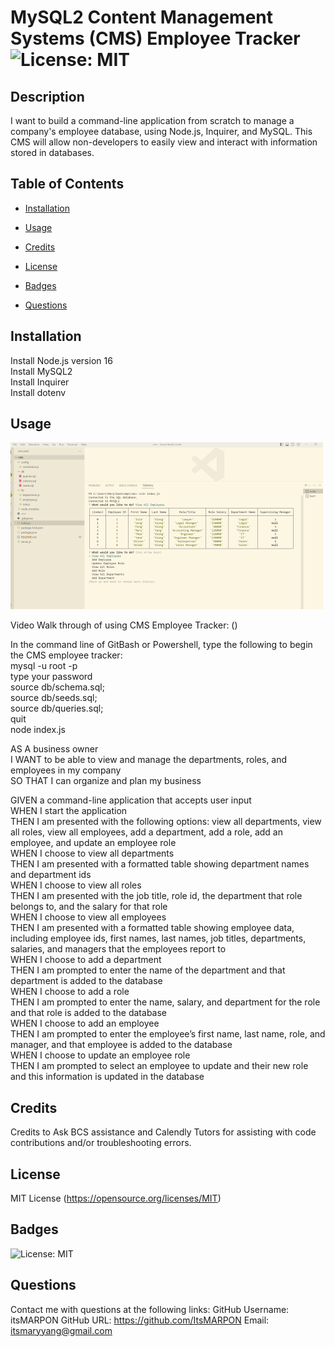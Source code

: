 # MySQL2 Content Management Systems (CMS) Employee Tracker ![License: MIT](https://img.shields.io/badge/License-MIT-yellow.svg)

## Description

I want to build a command-line application from scratch to manage a company's employee database, using Node.js, Inquirer, and MySQL. This CMS will allow non-developers to easily view and interact with information stored in databases.

## Table of Contents

- [Installation](#installation)

- [Usage](#usage)

- [Credits](#credits)

- [License](#license)

- [Badges](#badges)

- [Questions](#questions)

## Installation

Install Node.js version 16 <br />
Install MySQL2 <br />
Install Inquirer <br />
Install dotenv <br />

## Usage

![Screenshot of MySQL2 CMS command line](./assets/images/module12-cms1.png)

Video Walk through of using CMS Employee Tracker: ()<br />

In the command line of GitBash or Powershell, type the following to begin the CMS employee tracker:<br />
mysql -u root -p <br />
type your password <br />
source db/schema.sql; <br />
source db/seeds.sql; <br />
source db/queries.sql; <br />
quit <br />
node index.js<br />

AS A business owner<br />
I WANT to be able to view and manage the departments, roles, and employees in my company<br />
SO THAT I can organize and plan my business<br />

GIVEN a command-line application that accepts user input <br />
WHEN I start the application <br />
THEN I am presented with the following options: view all departments, view all roles, view all employees, add a department, add a role, add an employee, and update an employee role <br />
WHEN I choose to view all departments<br />
THEN I am presented with a formatted table showing department names and department ids<br />
WHEN I choose to view all roles<br />
THEN I am presented with the job title, role id, the department that role belongs to, and the salary for that role<br />
WHEN I choose to view all employees<br />
THEN I am presented with a formatted table showing employee data, including employee ids, first names, last names, job titles, departments, salaries, and managers that the employees report to<br />
WHEN I choose to add a department<br />
THEN I am prompted to enter the name of the department and that department is added to the database<br />
WHEN I choose to add a role<br />
THEN I am prompted to enter the name, salary, and department for the role and that role is added to the database<br />
WHEN I choose to add an employee<br />
THEN I am prompted to enter the employee’s first name, last name, role, and manager, and that employee is added to the database<br />
WHEN I choose to update an employee role<br />
THEN I am prompted to select an employee to update and their new role and this information is updated in the database<br />

## Credits

Credits to Ask BCS assistance and Calendly Tutors for assisting with code contributions and/or troubleshooting errors.

## License

MIT License (https://opensource.org/licenses/MIT)

## Badges

![License: MIT](https://img.shields.io/badge/License-MIT-yellow.svg)

## Questions

Contact me with questions at the following links:
GitHub Username: itsMARPON
GitHub URL: https://github.com/ItsMARPON
Email: itsmaryyang@gmail.com

